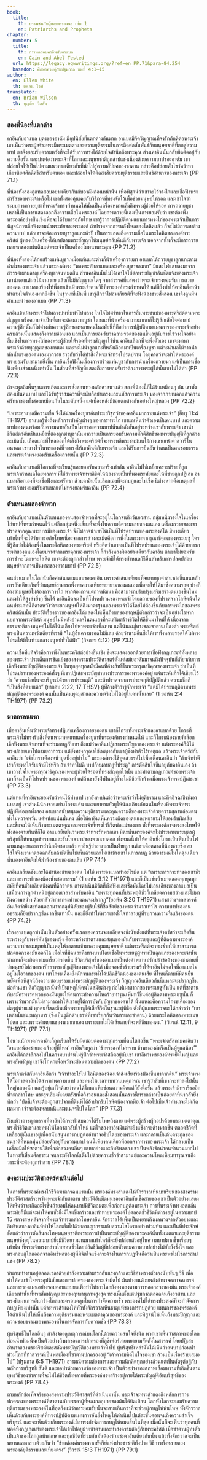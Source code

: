 ```yaml
---
book:
  title:
    th: บรรพชนกับผู้เผยพระวจนะ เล่ม 1
    en: Patriarchs and Prophets
chapter:
  number: 5
  title:
    th: การทดสอบคาอินกับอาแบล
    en: Cain and Abel Tested
  url: https://legacy.egwwritings.org/?ref=en_PP.71&para=84.254
  basedon: ศึกษาควบคู่กับปฐมกาล บทที่ 4:1–15
author:
  en: Ellen White
  th: เอเลน ไวท์
translator:
  en: Brian Wilson
  th: บุญต้น วิลสัน
---
```


### สองพี่น้องที่แตกต่าง

คาอินกับอาแบล บุตรของอาดัม มีอุปนิสัยที่แตกต่างกันมาก อาแบลมีจิตวิญญาณที่จงรักภักดีต่อพระเจ้า เขาเห็นว่าพระผู้สร้างทรงมีพระเมตตาและความยุติธรรมในการติดต่อสัมพันธ์กับมนุษยชาติที่ตกสู่ความบาป เขาจึงยอมรับความหวังที่จะได้รับการทรงไถ่ด้วยใจสำนึกถึงพระคุณ ส่วนคาอินนั้นกลับยึดติดอยู่กับความดื้อรั้น และบ่นต่อว่าพระเจ้าที่โลกและมนุษยชาติถูกสาปแช่งเนื่องด้วยความบาปของอาดัม เขาปล่อยใจให้เป็นไปตามแนวทางเดียวกับที่นำไปสู่ความอัปยศของซาตาน กล่าวคือปล่อยตัวไขว่คว้าหาเกียรติยศศักดิ์ศรีสำหรับตนเอง และปล่อยใจให้คิดสงสัยความยุติธรรมและสิทธิอำนาจของพระเจ้า {PP 71.1}

พี่น้องทั้งสองถูกทดสอบอย่างเดียวกันกับอาดัมก่อนหน้านั้น เพื่อพิสูจน์ว่าเขาจะไว้วางใจและเชื่อฟังพระดำรัสของพระเจ้าหรือไม่ เขาทั้งสองคุ้นเคยกับวิธีการที่ทรงจัดไว้เพื่อช่วยมนุษย์ให้รอด และเข้าใจว่าระบบการถวายบูชาที่พระเจ้าทรงกำหนดให้นั้นเป็นเครื่องหมายเล็งถึงพระผู้ช่วยให้รอด การถวายบูชาเหล่านี้เป็นการแสดงออกถึงความเชื่อในพระองค์ โดยการถวายนี้เองเป็นการยอมรับว่า เขาต้องพึ่งพระองค์อย่างสิ้นเชิงเพื่อจะได้รับการอภัยโทษ เขารู้ว่าการปฏิบัติตามแผนการทรงไถ่ของพระเจ้าเป็นการพิสูจน์การเชื่อฟังตามน้ำพระทัยของพระองค์ ถ้าปราศจากการหลั่งไหลของโลหิตแล้ว ก็จะไม่มีการลบล้างความบาป แล้วเขาจะต้องถวายบูชาลูกแกะหัวปี เป็นการแสดงถึงความเชื่อในพระโลหิตขององค์พระคริสต์ ผู้ทรงเป็นเครื่องไถ่บาปตามพระสัญญาให้มนุษย์กลับคืนดีกับพระเจ้า นอกจากนั้นก็จะมีการถวายผลแรกของแผ่นดินแด่พระเจ้าเป็นเครื่องโมทนาพระคุณ {PP 71.2}

พี่น้องทั้งสองได้ก่อสร้างแท่นบูชาเหมือนกันและต่างก็นำเครื่องถวายมา อาแบลได้ถวายบูชาลูกแกะตามคำสั่งของพระเจ้า แล้วพระองค์ทรง “พอพระทัยอาแบลและเครื่องบูชาของเขา” มีแสงไฟแลบลงมาจากสวรรค์เผาผลาญเครื่องบูชาจนหมดสิ้น ส่วนคาอินนั้นไม่ได้เอาใจใส่ต่อพระบัญชาอันชัดแจ้งของพระเจ้า เขานำเอาแต่ผลไม้มาถวาย แล้วก็ไม่มีสัญญาณใดๆ จากสวรรค์ที่แสดงว่าพระเจ้าทรงยอมรับการถวายของตน อาแบลขอร้องให้พี่ชายเข้าเฝ้าพระเจ้าตามวิธีที่พระองค์ทรงกำหนดให้ แต่ก็ยิ่งทำให้คาอินตั้งหน้าทำตามใจตัวเองมากยิ่งขึ้น ในฐานะที่เป็นพี่ เขารู้สึกว่าไม่สมเกียรติที่จะฟังน้องชายสั่งสอน เขาจึงดูหมิ่นคำแนะนำของอาแบล {PP 71.3}

คาอินเข้าเฝ้าพระเจ้าไปพลางบ่นพึมพำไปพลาง ในใจไม่ศรัทธาในการสิ้นพระชนม์ของพระคริสต์ตามพระสัญญา หรือความจำเป็นที่เขาจะต้องถวายบูชา ในขณะที่นำเครื่องถวายมาเขาก็ไม่รู้สึกเสียใจต่อบาป ความรู้สึกนั้นก็ไม่ต่างกับความรู้สึกของหลายคนในสมัยนี้ที่ถือว่าการปฏิบัติตามแผนการของพระเจ้าอย่างครบถ้วนนั้นแสดงถึงความอ่อนแอ  และเป็นการยอมรับว่าความรอดของตนขึ้นอยู่กับการไว้วางใจอย่างสิ้นเชิงในการทรงไถ่ของพระผู้ช่วยให้รอดที่ทรงสัญญาไว้นั้น คาอินเลือกที่จะพึ่งตัวเอง เขาจะมาหาพระเจ้าด้วยบุญกุศลของตนเอง และจะไม่นำลูกแกะที่หลั่งเลือดมาเป็นเครื่องบูชา แต่จะนำผลไม้จากน้ำพักน้ำแรงของตนเองมาถวาย ราวกับว่าได้ทำสิ่งที่พระเจ้าทรงโปรดปราน โดยคาดว่าจะทำให้พระองค์ทรงยอมรับเขามากยิ่งขึ้น คาอินเชื่อฟังในเรื่องการสร้างแท่นบูชากับการนำเครื่องถวายมา แต่เป็นการเชื่อฟังเพียงส่วนหนึ่งเท่านั้น ในส่วนที่สำคัญที่แสดงถึงการยอมรับว่าต้องการพระผู้ไถ่นั้นเขาไม่ได้ทำ {PP 72.1}

ถ้าจะพูดถึงพื้นฐานการเกิดและการสั่งสอนทางหลักศาสนาแล้ว สองพี่น้องนี้ก็ได้รับเหมือนๆ กัน เขาทั้งสองเป็นคนบาป และได้รับรู้ว่าสมควรที่จะนับถือยำเกรงและนมัสการพระเจ้า มองจากภายนอกแล้วความศรัทธาของทั้งสองเหมือนกันในระดับหนึ่ง แต่เบื้องหลังมีข้อแตกต่างกันอย่างใหญ่หลวง {PP 72.2}

“เพราะอาแบลมีความเชื่อ จึงได้นำเครื่องบูชาอันประเสริฐกว่าของคาอินมาถวายแด่พระเจ้า” (ฮีบรู 11:4 TH1971) อาแบลรู้ซึ้งถึงหลักการสำคัญต่างๆ ของการทรงไถ่ เขาแลเห็นว่าตัวเองเป็นคนบาป และความบาปของตนพร้อมกับความตายอันเป็นโทษของความบาปนั้นกำลังกั้นอยู่ระหว่างเขากับพระเจ้า เขานำชีวิตสัตว์อันเป็นเหยื่อที่ต้องถูกฆ่าบูชานั้นมาถวายเป็นการยอมรับความศักดิ์สิทธิ์ของพระบัญญัติที่ถูกล่วงละเมิดนั้น  เลือดแกะที่ไหลออกได้เล็งถึงพระคริสต์ที่จะทรงพลีพระชนม์บนไม้กางเขนแห่งคาลวารีในอนาคต เขาวางใจในพระองค์ที่จะทรงให้เขาคืนดีกับพระเจ้า และได้รับการยืนยันว่าตนเป็นคนชอบธรรม และพระเจ้าทรงยอมรับเครื่องถวายนั้น {PP 72.3}

คาอินกับอาแบลมีโอกาสที่จะเรียนรู้และยอมรับความจริงเท่ากัน คาอินไม่ใช่เหยื่อเคราะห์ร้ายที่ถูกพระเจ้ากำหนดโดยพลการ มิใช่ว่าพระเจ้าทรงลิขิตให้น้องชายเป็นที่พอพระทัยและให้พี่ชายถูกปฏิเสธ อาแบลเลือกเองที่จะเชื่อฟังและศรัทธา ส่วนคาอินนั้นเลือกเองที่จะกบฏและไม่เชื่อ นี่ต่างหากคือเหตุผลที่พระเจ้าทรงยอมรับอาแบลแต่ไม่ทรงยอมรับคาอิน {PP 72.4}

### ตัวแทนคนสองจำพวก

คาอินกับอาแบลเป็นตัวแทนของคนสองจำพวกที่จะอยู่ในโลกจนถึงวันอวสาน กลุ่มหนึ่งวางใจในเครื่องไถ่บาปที่ทรงกำหนดไว้ แต่อีกกลุ่มหนึ่งเสี่ยงที่จะพึ่งในความดีความชอบของตนเอง เครื่องถวายของเขาปราศจากคุณพระบารมีของพระเจ้า จึงไม่อาจนำเขาให้เป็นที่โปรดปรานของพระองค์ได้ มีทางเดียวเท่านั้นที่จะได้รับการอภัยโทษเนื่องจากการล่วงละเมิดคือการพึ่งในพระมหากรุณาธิคุณของพระเยซู ใครที่รู้สึกว่าไม่ต้องพึ่งในพระโลหิตของพระคริสต์ หรือคิดว่าเขาจะเป็นที่โปรดปรานของพระเจ้าได้ด้วยการกระทำของตนเองโดยปราศจากพระคุณของพระเจ้า ก็กำลังหลงผิดอย่างเดียวกับคาอิน ถ้าเขาไม่ยอมรับการชำระโดยพระโลหิต เขาจะต้องถูกกล่าวโทษ พระเจ้ามิได้ทรงกำหนดวิธีอื่นสำหรับการปลดปล่อยมนุษย์จากการเป็นทาสของความบาป {PP 72.5}

คนส่วนมากในโลกนับถือศาสนาตามแบบของคาอิน เพราะศาสนาเทียมเท็จแทบทุกศาสนาก่อขึ้นบนหลักการอันเดียวกันที่ว่ามนุษย์สามารถพึ่งพาความเพียรพยายามของตนเองเพื่อจะให้ได้มาซึ่งความรอด บ้างก็อ้างว่ามนุษย์ไม่ต้องการการไถ่ หากต้องการแต่การพัฒนา คือสามารถปรับปรุงเสริมสร้างตนเองขึ้นใหม่และทำให้สูงส่งยิ่งๆ ขึ้นได้ คาอินคิดจะเป็นที่โปรดปรานของพระเจ้าโดยถวายของที่ปราศจากโลหิตฉันใด คนประเภทนี้ก็คาดหวังว่าจะยกมนุษย์ให้ถึงมาตรฐานของพระเจ้าได้โดยไม่ต้องขึ้นกับการทรงไถ่ของพระคริสต์ฉันนั้น ประวัติเรื่องราวของคาอินได้แสดงให้เห็นถึงผลของทฤษฎีดังกล่าวว่าจะเป็นอย่างไรหากแยกจากพระคริสต์ มนุษย์ไม่มีพลังอำนาจในตนเองที่จะเสริมสร้างชีวิตให้ดีขึ้นมาใหม่ได้ เนื่องจากธรรมชาติของมนุษย์ไม่ได้โน้มเอียงไปหาพระเจ้าเบื้องบน แต่โน้มลงสู่ทางของซาตานเบื้องต่ำ พระคริสต์ทรงเป็นความหวังเดียวที่เรามี “ในผู้อื่นความรอดไม่มีเลย ด้วยว่านามอื่นซึ่งให้เราทั้งหลายรอดได้ไม่ทรงโปรดให้มีในท่ามกลางมนุษย์ทั่วใต้ฟ้า” (กิจการ 4:12) {PP 73.1}

ความเชื่อที่แท้จริงคือการพึ่งในพระคริสต์อย่างสิ้นเชิง ซึ่งจะแสดงออกด้วยการเชื่อฟังกฎเกณฑ์ทั้งหลายของพระเจ้า ประเด็นการขัดแย้งของสงครามประวัติศาสตร์ตั้งแต่สมัยอาดัมมาจนถึงปัจจุบันก็เกี่ยวกับการเชื่อฟังพระบัญญัติของพระเจ้า ในทุกยุคทุกสมัยมีคนที่อ้างสิทธิ์ในพระกรุณาธิคุณของพระเจ้า ว่าเป็นที่โปรดปรานของพระองค์ทั้งๆ ที่เขาปฏิเสธพระบัญชาบางประการของพระองค์อยู่ แต่พระคัมภีร์ได้เขียนไว้ว่า “ความเชื่อนั้นจะบริบูรณ์ด้วยการประพฤติ” และถ้าปราศจากการประพฤติปฏิบัติแล้ว ความเชื่อก็ “เป็นสิ่งที่ตายแล้ว” (ยากอบ 2:22, 17 THSV) ผู้ที่อ้างตัวว่ารู้จักพระเจ้า “แต่มิได้ประพฤติตามพระบัญญัติของพระองค์ คนนั้นเป็นคนพูดมุสาและความจริงไม่ได้อยู่ในคนนั้นเลย” (1 ยอห์น 2:4 TH1971) {PP 73.2}

### ฆาตกรคนแรก

เมื่อคาอินเห็นว่าพระเจ้าทรงปฏิเสธเครื่องถวายของตน เขาก็โกรธทั้งพระเจ้าและอาแบลด้วย โกรธที่พระเจ้าไม่ทรงรับสิ่งที่ตนหามาทดแทนเครื่องบูชาที่พระองค์ทรงกำหนดให้ และก็โกรธน้องชายที่เลือกเชื่อฟังพระเจ้าแทนที่จะร่วมกบฏกับเขา ถึงแม้ว่าคาอินปฏิเสธพระบัญชาของพระเจ้า แต่พระองค์ก็มิได้ทรงปล่อยเขาไปตามยถากรรม แต่ยังทรงกรุณาใช้เหตุผลกับเขาผู้ซึ่งทำตัวไร้เหตุผล แล้วพระเจ้าตรัสกับคาอินว่า “เจ้าโกรธเคืองหน้าบูดบึ้งอยู่ทำไม” พระองค์ทรงใช้ทูตสวรรค์ไปเพื่อเตือนคาอินว่า “ถ้าเจ้าทำดี เราก็จะพอใจรับเจ้ามิใช่หรือ ถ้าเจ้าทำไม่ดี บาปก็หมอบอยู่ที่ประตู” การตัดสินใจขึ้นอยู่กับคาอินเอง ถ้าเขาวางใจในพระกรุณาธิคุณของพระผู้ช่วยให้รอดที่ทรงสัญญาไว้นั้น และทำตามกฎเกณฑ์ของพระเจ้า เขาก็จะเป็นที่โปรดปรานของพระองค์ แต่ถ้าเขายังฝ่าฝืนอยู่ก็จะไม่มีข้อทักท้วงเมื่อพระเจ้าทรงปฏิเสธเขา {PP 73.3}

แต่แทนที่คาอินจะยอมรับว่าตนได้ทำบาป เขายังคงบ่นต่อว่าพระเจ้าว่าไม่ยุติธรรม และคิดอิจฉาชิงชังอาแบลอยู่ เขาตำหนิน้องชายอย่างโกรธแค้น และพยายามยั่วยุให้น้องเถียงกับตนในเรื่องที่พระเจ้าทรงปฏิบัติต่อเขาทั้งสอง อาแบลสนับสนุนความยุติธรรมและคุณความดีของพระเจ้าด้วยความสุภาพถ่อมตนทั้งไม่หวาดหวั่น แต่หนักแน่นมั่นคง เพื่อให้คาอินเห็นความผิดของตนและพยายามให้ยอมรับผิดเสีย และชี้แจงให้เห็นถึงพระเมตตาคุณของพระเจ้าที่ทรงไว้ชีวิตพ่อแม่ของเขา ทั้งที่พระองค์อาจทรงลงโทษให้ทั้งสองตายทันทีก็ได้ อาแบลยืนยันว่าพระเจ้าทรงรักพวกเขา มิฉะนั้นพระองค์จะไม่ประทานพระบุตรผู้บริสุทธิ์ให้ทนทุกข์ทรมานและรับโทษบาปของพวกเขาดอก ทั้งหมดนี้ทำให้คาอินยิ่งโกรธเป็นฟืนเป็นไฟ ตามเหตุผลและการสำนึกผิดชอบแล้ว คาอินรู้ว่าอาแบลเป็นฝ่ายถูก แต่เขาเดือดดาลที่น้องชายซึ่งเคยใส่ใจฟังเขามาตลอดกลับกล้าขัดขืนไม่เห็นด้วยและไม่เข้าข้างเขาในการกบฏ ด้วยอารมณ์โมโหฉุนเฉียวนั้นเองคาอินจึงได้ฆ่าน้องชายของตนเสีย {PP 74.1}

คาอินเกลียดชังและได้ฆ่าน้องชายของตน ไม่ใช่เพราะอาแบลทำอะไรผิด แต่ “เพราะการกระทำของเขาชั่ว และการกระทำของน้องนั้นชอบธรรม” (1 ยอห์น 3:12 TH1971) และก็เป็นเช่นนั้นมาตลอดทุกยุคทุกสมัยที่คนชั่วเกลียดชังคนที่ดีกว่าตน การดำเนินชีวิตที่เชื่อฟังและเชื่อมั่นโดยไม่เอนเอียงของอาแบลเป็นเสมือนการถูกตำหนิอยู่ตลอดเวลาสำหรับคาอิน “เพราะทุกคนที่ประพฤติชั่วก็เกลียดความสว่างและไม่มาถึงความสว่าง ด้วยกลัวว่าการกระทำของตนจะปรากฏ”(ยอห์น 3:20 TH1971) แสงสว่างจากสวรรค์อันเจิดจ้ายิ่งสะท้อนออกมาจากอุปนิสัยของผู้รับใช้ที่ซื่อสัตย์ของพระเจ้ามากเท่าไร ความบาปของคนอธรรมก็ยิ่งปรากฏชัดมากขึ้นเท่านั้น และก็ยิ่งทำให้พวกเขาตั้งใจทำลายผู้ที่รบกวนความรื่นเริงของตน {PP 74.2}

เรื่องอาแบลถูกฆ่านั้นเป็นตัวอย่างครั้งแรกของความจงเกลียดจงชังนับตั้งแต่ที่พระเจ้าตรัสว่าจะเกิดขึ้นระหว่างงูกับพงศ์พันธุ์ของหญิง คือระหว่างซาตานและสมุนของมันกับพระเยซูและผู้ที่ติดตามพระองค์ ความบาปของมนุษย์เป็นเหตุให้ซาตานเข้ามาควบคุมมนุษยชาติ แต่พระคริสต์จะทรงช่วยให้เขาสามารถปลดแอกของมันออกได้ เมื่อไรที่มีคนละทิ้งทางบาปโดยเชื่อในพระเยซูผู้ทรงเป็นลูกแกะของพระเจ้านั้น ซาตานก็จะเกิดความเกรี้ยวกราดขึ้น ชีวิตบริสุทธิ์ของอาแบลเป็นดังคำพยานปรักปรำข้ออ้างของซาตานที่ว่ามนุษย์ไม่สามารถรักษาพระบัญญัติของพระเจ้าได้ เมื่อจอมชั่วร้ายเร่งเร้าให้คาอินไม่พอใจที่อาแบลไม่อยู่ในโอวาทของตน เขาโกรธเคืองยิ่งนักจนกระทั่งได้ปลิดชีวิตน้องของตนเสีย ที่ไหนก็ตามที่มีคนยืนหยัดเพื่อพิสูจน์ถึงความชอบธรรมแห่งพระบัญญัติของพระเจ้า วิญญาณอันเดียวกันนี้แหละจะปรากฏขึ้นต่อต้านเขา คือวิญญาณนั้นที่เป็นเหตุให้คนในสมัยต่างๆ ก่อไฟเผาสาวกของพระเยซูทั้งเป็น แต่ที่ซาตานกับสมัครพรรคพวกของมันยุยงให้คนกระทำความโหดร้ายทารุณเพิ่มทวีขึ้นต่อผู้ติดตามพระเยซูนั้น ก็เพราะว่าพวกมันไม่สามารถทำให้เขาอยู่ใต้การบังคับบัญชาของตนได้ นั่นแหละคือความโกรธเคืองของศัตรูผู้พ่ายแพ้ ทุกคนที่สละชีพเพื่อพระเยซูได้เสียชีวิตในฐานะผู้พิชิต ดังที่ผู้เผยพระวจนะได้กล่าวว่า “เขาเหล่านั้นชนะพญามาร (ซึ่งเป็นงูดึกดำบรรพ์ที่เขาเรียกกันว่ามารและซาตาน) ด้วยพระโลหิตของพระเมษโปดก และเพราะคำพยานของพวกเขาเอง เพราะเขาไม่ได้เสียดายที่จะพลีชีพของตน” (วิวรณ์ 12:11, 9 TH1971) {PP 77.1}

ไม่นานนักฆาตกรคาอินก็ถูกเรียกให้รับผิดชอบต่ออาชญากรรมที่ตนได้ก่อขึ้น “พระเจ้าตรัสถามคาอินว่า ‘อาแบลน้องชายของเจ้าอยู่ที่ไหน’ คาอินจึงทูลว่า ‘ข้าพระองค์ไม่ทราบ ข้าพระองค์หรือเป็นผู้ดูแลน้อง’” คาอินได้ถลำลึกลงไปในความบาปจนไม่รู้สึกว่าพระเจ้าสถิตอยู่กับเขา เขาลืมว่าพระองค์ทรงยิ่งใหญ่ และทรงสัพพัญญู เขาจึงโกหกเพื่อหวังจะซ่อนความผิดของตน {PP 77.2}

พระเจ้าตรัสกับคาอินอีกว่า “เจ้าทำอะไรไป โลหิตของน้องเจ้าส่งเสียงร้องฟ้องขึ้นมาจากดิน” พระเจ้าทรงให้โอกาสคาอินได้สารภาพความบาป และทรงให้เวลาทบทวนเหตุการณ์ เขารู้ว่าสิ่งที่เขากระทำลงไปนั้นใหญ่หลวงนัก และรู้อยู่แก่ใจด้วยว่าตนได้โกหกเพื่อซ่อนความผิดแต่ก็ยังดื้อรั้น แล้วพระเจ้ามิทรงรีรออีกที่จะกล่าวโทษ พระสุรเสียงที่เคยตรัสเพื่อวิงวอนและสั่งสอนนั้นคราวนี้ทรงกล่าวเป็นถ้อยคำที่น่ากลัวยิ่งนักว่า “บัดนี้เจ้าจะต้องถูกสาปจากที่ดินที่ได้อ้าปากรับโลหิตน้องจากมือเจ้า ต่อไปเมื่อเจ้าทำนาจะไม่เกิดผลมาก เจ้าจะต้องหลบหนีและพเนจรไปในโลก” {PP 77.3}

ถึงแม้ว่าอาชญากรรมที่คาอินได้กระทำสมควรได้รับโทษถึงตาย แต่พระผู้สร้างผู้กอปรด้วยพระเมตตาคุณทรงไว้ชีวิตเขาและทรงให้โอกาสกลับใจใหม่ แต่ใจของคาอินมีแต่จะยิ่งแข็งกระด้างมากขึ้น ตลอดชีวิตที่เหลืออยู่นั้นเขาอยู่เพื่อสนับสนุนการกบฏต่ออำนาจอธิปไตยของพระเจ้า และกลายเป็นต้นตระกูลของชนชาติที่หมกมุ่นปล่อยตัวอยู่กับความบาป คนนี้เพียงคนเดียวที่ออกจากทางของพระเจ้า ได้กลายเป็นเครื่องมือให้ซาตานใช้เพื่อล่อลวงคนอื่นๆ แบบอย่างและอิทธิพลของเขาเป็นพลังชักนำคนจำนวนมากไปในทางที่เสื่อมศีลธรรม จนกระทั่งโลกนี้เต็มไปด้วยความชั่วช้าสามานย์และความโหดเหี้ยมทารุณจนถึงวาระที่จะต้องถูกทำลาย {PP 78.1}

### สงครามประวัติศาสตร์ดำเนินต่อไป

ในการที่พระองค์ทรงไว้ชีวิตฆาตกรคนแรกนั้น พระองค์ทรงสำแดงให้จักรวาลเห็นบทเรียนของสงครามประวัติศาสตร์ระหว่างพระเจ้ากับซาตาน ประวัติอันมืดมนของคาอินกับเชื้อสายของเขาเป็นตัวอย่างแสดงให้เห็นว่าจะเกิดอะไรขึ้นถ้ายอมให้คนบาปมีชีวิตอมตะเพื่อก่อกบฏต่อพระเจ้า การที่พระเจ้าทรงอดกลั้นพระทัยก็มีแต่จะทำให้คนชั่วยิ่งมีใจแข็งกร้าวและท้าทายพระองค์ไปตลอดชั่วชีวิตที่ดำรงอยู่ในความบาป 15 ศตวรรษหลังจากที่พระเจ้าทรงกล่าวโทษคาอิน จักรวาลได้เห็นเป็นพยานถึงผลพวงจากตัวอย่างและอิทธิพลของคาอินที่ทำให้โลกเต็มไปด้วยอาชญากรรมกับความโสโครกอย่างท่วมท้น และเป็นที่ประจักษ์ชัดแล้วว่าการตัดสินลงโทษมนุษยชาติเพราะการฝ่าฝืนพระบัญญัติของพระองค์นั้นทั้งเมตตาและยุติธรรม มนุษย์ซึ่งอยู่ในความบาปยิ่งมีชีวิตยาวนานมากเท่าไหร่ก็จะยิ่งปล่อยตัวอยู่ในความบาปมากขึ้นเรื่อยๆ เท่านั้น ที่พระเจ้าทรงกล่าวโทษคนชั่วโดยปลิดชีวิตผู้ที่ปล่อยตัวตามความบาปอย่างไม่ยับยั้งชั่งใจ และทรงกอบกู้โลกออกจากอิทธิพลของผู้ที่มีจิตใจแข็งกระด้างในการกบฏนั้นถือว่าเป็นพระพรไม่ใช่การสาปแช่ง {PP 78.2}

ซาตานทำงานอยู่ตลอดเวลาด้วยกำลังความสามารถอันแรงกล้าและวิธีอำพรางตัวเองนับพันๆ วิธี เพื่อทำให้คนเข้าใจพระอุปนิสัยและการปกครองของพระเจ้าผิดไป มันทำงานด้วยพลังอำนาจฉกาจฉกรรจ์และการวางแผนอย่างรอบคอบแยบยลเพื่อทำให้ชาวโลกยังคงหลงตามการหลอกลวงของมัน พระเจ้าองค์เดียวเท่านั้นที่ทรงสัพพัญญูและทรงฤทธานุภาพสูงสุด ทรงเห็นตั้งแต่ปฐมกาลตลอดจนถึงอวสาน และทรงมีแผนการอันกว้างไกลและครอบคลุมในการกำจัดความชั่ว พระองค์ไม่ได้ทรงประสงค์ที่จะกำจัดการกบฏเพียงเท่านั้น แต่จะทรงสำแดงให้ทั่วทั้งจักรวาลเห็นธาตุแท้ของการกบฏด้วย แผนการของพระองค์ได้ดำเนินไปให้เห็นถึงความยุติธรรมและพระเมตตาคุณของพระองค์ และพิสูจน์ให้เห็นถึงพระปัญญาและความชอบธรรมของพระองค์ในการจัดการกับความชั่ว {PP 78.3}

ผู้บริสุทธิ์ในโลกอื่นๆ กำลังจ้องดูเหตุการณ์บนโลกนี้ด้วยความสนใจยิ่งนัก พวกเขาเห็นว่าสภาพของโลกก่อนน้ำท่วมนั้นเป็นตัวอย่างถึงผลของการปกครองที่ลูซีเฟอร์เคยพยายามจัดตั้งในสวรรค์ โดยปฏิเสธอำนาจของพระคริสต์และสลัดพระบัญญัติของพระเจ้าทิ้งไป ผู้บริสุทธิ์เหล่านั้นได้เห็นว่าคนบาปก่อนน้ำท่วมโลกที่ท้าสวรรค์เป็นพลเมืองที่ซาตานปกครองอยู่ “เค้าความคิดในใจของเขา ล้วนเป็นเรื่องร้ายเสมอไป” (ปฐมกาล 6:5 TH1971) อารมณ์ความต้องการและความนึกคิดทุกอย่างล้วนแต่เป็นศัตรูต่อสู้กับหลักการบริสุทธิ์ สันติ และกอปรด้วยความรักของพระเจ้า เป็นตัวอย่างของสภาพเสื่อมทรามที่เกิดขึ้นตามยุทธวิธีของซาตานที่จะไม่ให้ชีวิตทั้งหลายที่พระองค์ทรงสร้างอยู่ภายใต้พระบัญญัติอันบริสุทธิ์ของพระองค์ {PP 78.4}

ตามหลักข้อเท็จจริงของสงครามประวัติศาสตร์ที่ดำเนินมานั้น พระเจ้าจะทรงสำแดงถึงหลักการการปกครองของพระองค์ที่ซาตานกับบรรดาผู้ที่หลงกลอุบายของมันได้บิดเบือน โลกทั้งโลกจะยอมรับความยุติธรรมของพระองค์ในที่สุดถึงแม้ว่าการยอมรับนั้นจะสายเกินกว่าที่จะช่วยผู้กบฏให้พ้นโทษ ทั้งจักรวาลเห็นด้วยกับพระองค์ที่ทรงปฏิบัติตามแผนการอันยิ่งใหญ่ให้ดำเนินไปแต่ละขั้นตอนจนถึงความสำเร็จบริบูรณ์ และจะเห็นด้วยกับพระองค์เมื่อทรงกำจัดการกบฏให้หมดสิ้นในที่สุด เมื่อนั้นก็จะเห็นว่าทุกคนที่ทอดทิ้งกฎเกณฑ์ของพระเจ้าได้เข้าไปอยู่ฝ่ายซาตานและทำสงครามต่อสู้กับพระคริสต์ เมื่อซาตานผู้ทำตัวเป็นเจ้าของโลกถูกพิพากษาและทุกชีวิตที่ร่วมกับมันต้องร่วมชะตาอันเดียวกันนั้น แล้วทั้งจักรวาลจะเป็นพยานและกล่าวด้วยกันว่า “ข้าแต่องค์พระมหากษัตริย์แห่งประชาชาติทั้งปวง วิธีการทั้งหลายของพระองค์ยุติธรรมและเที่ยงตรง” (วิวรณ์ 15:3 TH1971) {PP 79.1}